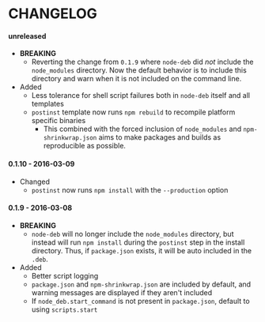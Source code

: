 # CHANGELOG

#### unreleased
- **BREAKING**
  - Reverting the change from `0.1.9` where `node-deb` did *not* include the `node_modules` directory. Now the default
  behavior is to include this directory and warn when it is not included on the command line.
- Added
  - Less tolerance for shell script failures both in `node-deb` itself and all templates
  - `postinst` template now runs `npm rebuild` to recompile platform specific binaries
    - This combined with the forced inclusion of `node_modules` and `npm-shrinkwrap.json` aims to make packages and
    builds as reproducible as possible.

#### 0.1.10 - 2016-03-09
- Changed
  - `postinst` now runs `npm install` with the `--production` option

#### 0.1.9 - 2016-03-08
- **BREAKING**
  - `node-deb` will no longer include the `node_modules` directory, but instead will run `npm install` during the
  `postinst` step in the install directory. Thus, if `package.json` exists, it will be auto included in the `.deb`.
- Added
  - Better script logging
  - `package.json` and `npm-shrinkwrap.json` are included by default, and warning messages are displayed if they aren't
  included
  - If `node_deb.start_command` is not present in `package.json`, default to using `scripts.start`
